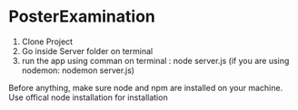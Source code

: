 # PosterExamination

1. Clone Project
2. Go inside Server folder on terminal
3. run the app using comman on terminal : node server.js (if you are using nodemon: nodemon server.js)

Before anything, make sure node and npm are installed on your machine. Use offical node installation for installation
